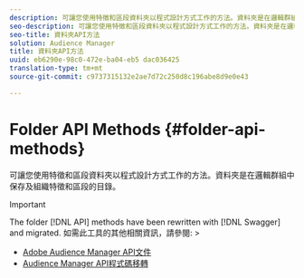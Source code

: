 ```yaml
---
description: 可讓您使用特徵和區段資料夾以程式設計方式工作的方法。資料夾是在邏輯群組中保存及組織特徵和區段的目錄。
seo-description: 可讓您使用特徵和區段資料夾以程式設計方式工作的方法。資料夾是在邏輯群組中保存及組織特徵和區段的目錄。
seo-title: 資料夾API方法
solution: Audience Manager
title: 資料夾API方法
uuid: eb6290e-98c0-472e-ba04-eb5 dac036425
translation-type: tm+mt
source-git-commit: c9737315132e2ae7d72c250d8c196abe8d9e0e43

---
```



# Folder API Methods {#folder-api-methods}

可讓您使用特徵和區段資料夾以程式設計方式工作的方法。資料夾是在邏輯群組中保存及組織特徵和區段的目錄。

<!-- api-folders.xml -->

>[!IMPORTANT]
>
>The folder [!DNL API] methods have been rewritten with [!DNL Swagger] and migrated. 如需此工具的其他相關資訊，請參閱:  &gt;
>* [Adobe Audience Manager API文件](https://bank.demdex.com/portal/swagger/index.html)
>* [Audience Manager API程式碼移轉](../../api/api-swagger-migration.md)